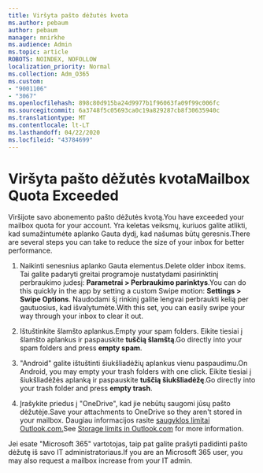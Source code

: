```yaml
---
title: Viršyta pašto dėžutės kvota
ms.author: pebaum
author: pebaum
manager: mnirkhe
ms.audience: Admin
ms.topic: article
ROBOTS: NOINDEX, NOFOLLOW
localization_priority: Normal
ms.collection: Adm_O365
ms.custom:
- "9001106"
- "3067"
ms.openlocfilehash: 898c80d915ba24d9977b1f96063fa09f99c006fc
ms.sourcegitcommit: 6a3748f5c05693ca0c19a829287cb8f30635940c
ms.translationtype: MT
ms.contentlocale: lt-LT
ms.lasthandoff: 04/22/2020
ms.locfileid: "43784699"
---
```

# <a name="mailbox-quota-exceeded"></a><span data-ttu-id="b8645-102">Viršyta pašto dėžutės kvota</span><span class="sxs-lookup"><span data-stu-id="b8645-102">Mailbox Quota Exceeded</span></span>

<span data-ttu-id="b8645-103">Viršijote savo abonemento pašto dėžutės kvotą.</span><span class="sxs-lookup"><span data-stu-id="b8645-103">You have exceeded your mailbox quota for your account.</span></span> <span data-ttu-id="b8645-104">Yra keletas veiksmų, kuriuos galite atlikti, kad sumažintumėte aplanko Gauta dydį, kad našumas būtų geresnis.</span><span class="sxs-lookup"><span data-stu-id="b8645-104">There are several steps you can take to reduce the size of your inbox for better performance.</span></span>

1. <span data-ttu-id="b8645-105">Naikinti senesnius aplanko Gauta elementus.</span><span class="sxs-lookup"><span data-stu-id="b8645-105">Delete older inbox items.</span></span> <span data-ttu-id="b8645-106">Tai galite padaryti greitai programoje nustatydami pasirinktinį perbraukimo judesį: **Parametrai > Perbraukimo parinktys**.</span><span class="sxs-lookup"><span data-stu-id="b8645-106">You can do this quickly in the app by setting a custom Swipe motion: **Settings > Swipe Options**.</span></span> <span data-ttu-id="b8645-107">Naudodami šį rinkinį galite lengvai perbraukti kelią per gautuosius, kad išvalytumėte.</span><span class="sxs-lookup"><span data-stu-id="b8645-107">With this set, you can easily swipe your way through your inbox to clear it out.</span></span>

2. <span data-ttu-id="b8645-108">Ištuštinkite šlamšto aplankus.</span><span class="sxs-lookup"><span data-stu-id="b8645-108">Empty your spam folders.</span></span> <span data-ttu-id="b8645-109">Eikite tiesiai į šlamšto aplankus ir paspauskite **tuščią šlamštą**.</span><span class="sxs-lookup"><span data-stu-id="b8645-109">Go directly into your spam folders and press **empty spam**.</span></span>

3. <span data-ttu-id="b8645-110">"Android" galite ištuštinti šiukšliadėžių aplankus vienu paspaudimu.</span><span class="sxs-lookup"><span data-stu-id="b8645-110">On Android, you may empty your trash folders with one click.</span></span> <span data-ttu-id="b8645-111">Eikite tiesiai į šiukšliadėžės aplanką ir paspauskite **tuščią šiukšliadėžę**.</span><span class="sxs-lookup"><span data-stu-id="b8645-111">Go directly into your trash folder and press **empty trash**.</span></span> 

4. <span data-ttu-id="b8645-112">Įrašykite priedus į "OneDrive", kad jie nebūtų saugomi jūsų pašto dėžutėje.</span><span class="sxs-lookup"><span data-stu-id="b8645-112">Save your attachments to OneDrive so they aren't stored in your mailbox.</span></span> <span data-ttu-id="b8645-113">Daugiau informacijos rasite [saugyklos limitai Outlook.com.](https://support.office.com/article/storage-limits-in-outlook-com-7ac99134-69e5-4619-ac0b-2d313bba5e9e)</span><span class="sxs-lookup"><span data-stu-id="b8645-113">See [Storage limits in Outlook.com](https://support.office.com/article/storage-limits-in-outlook-com-7ac99134-69e5-4619-ac0b-2d313bba5e9e) for more information.</span></span> 

<span data-ttu-id="b8645-114">Jei esate "Microsoft 365" vartotojas, taip pat galite prašyti padidinti pašto dėžutę iš savo IT administratoriaus.</span><span class="sxs-lookup"><span data-stu-id="b8645-114">If you are an Microsoft 365 user, you may also request a mailbox increase from your IT admin.</span></span>